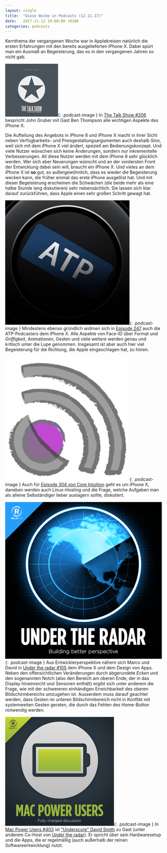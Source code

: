 ```yaml
---
layout: single
title:  "Diese Woche in Podcasts (12.11.17)"
date:   2017-11-12 19:00:00 +0200
categories: podcasts
---
```


Kernthema der vergangenen Woche war in Applekreisen natürlich die ersten Erfahrungen mit den bereits ausgelieferten iPhone X. Dabei spürt man ein Ausmaß an Begeisterung, das es in den vergangenen Jahren so nicht gab.

![talk]{: .podcast-image } In [The Talk Show #206](https://daringfireball.net/thetalkshow/2017/11/10/ep-206) bespricht John Gruber mit Gast Ben Thompson alle wichtigen Aspekte des iPhone X.

Die Aufteilung des Angebots in iPhone 8 und iPhone X macht in ihrer Sicht neben Verfügbarkeits- und Preisgestaltungsargumenten auch deshalb Sinn, weil sich mit dem iPhone X viel ändert, speziell am Bedienungskonzept. Und viele Nutzer wünschen sich keine Änderungen, sondern _nur_ inkrementelle Verbesserungen. All diese Nutzer werden mit dem iPhone 8 sehr glücklich werden. Wer sich aber Neuerungen wünscht und an der vordersten Front der Entwicklung dabei sein will, braucht ein iPhone X. Und vieles an dem iPhone X ist __so__ gut, so außergewöhnlich, dass es wieder die Begeisterung wecken kann, die früher einmal das erste iPhone ausgelöst hat. Und mit dieser Begeisterung erscheinen die Schwächen (die beide mehr als eine halbe Stunde lang diskutieren) sehr nebensächlich. Sie lassen sich klar darauf zurückführen, dass Apple einen sehr großen Schritt gewagt hat.

![atp]{: .podcast-image } Mindestens ebenso gründlich widmen sich in [Episode 247](http://atp.fm/episodes/247) auch die ATP-Podcasters dem iPhone X. Alle Aspekte von Face-ID über Format und _Griffigkeit_, Animationen, Gesten und viele weitere werden genau und kritisch unter die Lupe genommen. Insgesamt ist aber auch hier viel Begeisterung für die Richtung, die Apple eingeschlagen hat, zu hören.

![core]{: .podcast-image } Auch für [Episode 304 von Core Intuition](https://coreint.org/2017/11/episode-304-in-your-face-literally/) geht es um iPhone X, daneben werden auch Linux-Hosting und die Frage, welche Aufgaben man als alleine Selbständiger lieber auslagern sollte, diskutiert. 

![radar]{: .podcast-image } Aus Entwicklerperspektive nähern sich Marco und David in [Under the radar #105](https://www.relay.fm/radar/105) dem iPhone X und dem Design von Apps. Neben den offensichtlichen Veränderungen durch abgerundete _Ecken_ und den sogenannten Notch (also den Bereich am oberen Ende, der in das Display hineinreicht und Sensoren enthält) ergibt sich unter anderem die Frage, wie mit der schwereren einhändigen Erreichbarkeit des oberen Bildschirmbereichs umzugehen ist. Ausserdem muss darauf geachtet werden, dass Gesten im unteren Bildschirmbereich nicht in Konflikt mit systemweiten Gesten geraten, die durch das Fehlen des Home-Button notwendig werden. 

![mpu]{: .podcast-image } In [Mac Power Users #403](https://www.relay.fm/mpu/403) ist ["Underscore" David Smith](https://twitter.com/_davidsmith) zu Gast (unter anderem Co-Host von [Under the radar](https://www.relay.fm/radar/)). Er spricht über sein Hardwaresetup und die Apps, die er regelmäßig (auch außerhalb der reinen Softwareentwicklung) nutzt. 


[//]: # (Kommentar)

[agents]: /assets/images/freeagents_artwork.png.jpg "Free Agents"
[atp]: /assets/images/atp_400x400.jpg "Accidental Tech Podcast"
[b2w]: /assets/images/b2w_quarter.jpg "Back to Work"
[core]: /assets/images/coreint_400x400.png "Core Intuition"
[friday]: /assets/images/do_by_friday.jpg "Do by Friday"
[incomparable]: /assets/images/logo-theincomparable-1x.jpg "The Incomparable"
[mpu]: /assets/images/mpu_350.png "Mac Power Users"
[radar]: /assets/images/radar_artwork.png "Under the Radar"
[talk]: /assets/images/talkshow_170x170bb.jpg "The Talk Show"
[timetable]: /assets/images/timetable.png "Timetable"